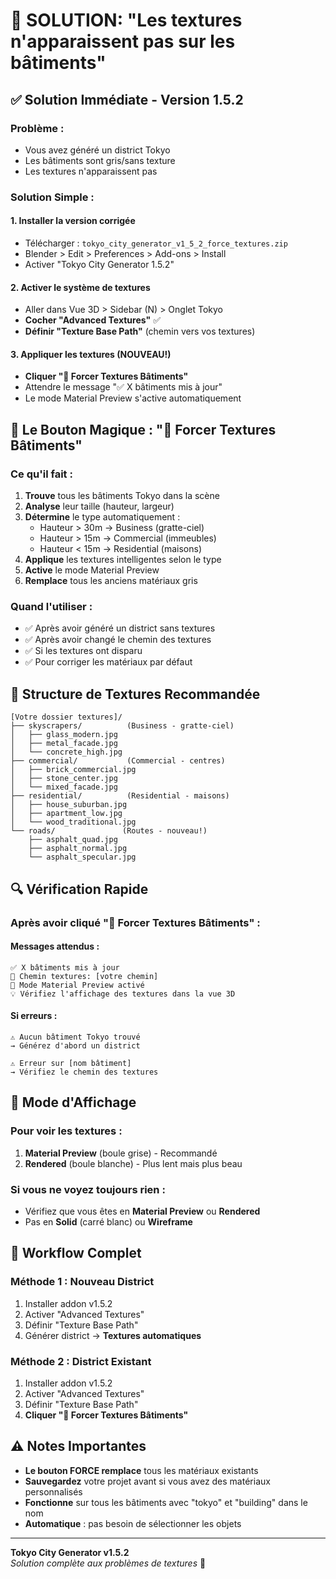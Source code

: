 # 🚨 SOLUTION: "Les textures n'apparaissent pas sur les bâtiments"

## ✅ Solution Immédiate - Version 1.5.2

### Problème :
- Vous avez généré un district Tokyo
- Les bâtiments sont gris/sans texture
- Les textures n'apparaissent pas

### Solution Simple :

#### 1. Installer la version corrigée
- Télécharger : `tokyo_city_generator_v1_5_2_force_textures.zip`
- Blender > Edit > Preferences > Add-ons > Install
- Activer "Tokyo City Generator 1.5.2"

#### 2. Activer le système de textures
- Aller dans Vue 3D > Sidebar (N) > Onglet Tokyo
- **Cocher "Advanced Textures"** ✅
- **Définir "Texture Base Path"** (chemin vers vos textures)

#### 3. Appliquer les textures (NOUVEAU!)
- **Cliquer "🔄 Forcer Textures Bâtiments"**
- Attendre le message "✅ X bâtiments mis à jour"
- Le mode Material Preview s'active automatiquement

## 🎯 Le Bouton Magique : "🔄 Forcer Textures Bâtiments"

### Ce qu'il fait :
1. **Trouve** tous les bâtiments Tokyo dans la scène
2. **Analyse** leur taille (hauteur, largeur)
3. **Détermine** le type automatiquement :
   - Hauteur > 30m → Business (gratte-ciel)
   - Hauteur > 15m → Commercial (immeubles)
   - Hauteur < 15m → Residential (maisons)
4. **Applique** les textures intelligentes selon le type
5. **Active** le mode Material Preview
6. **Remplace** tous les anciens matériaux gris

### Quand l'utiliser :
- ✅ Après avoir généré un district sans textures
- ✅ Après avoir changé le chemin des textures
- ✅ Si les textures ont disparu
- ✅ Pour corriger les matériaux par défaut

## 📁 Structure de Textures Recommandée

```
[Votre dossier textures]/
├── skyscrapers/          (Business - gratte-ciel)
│   ├── glass_modern.jpg
│   ├── metal_facade.jpg
│   └── concrete_high.jpg
├── commercial/           (Commercial - centres)
│   ├── brick_commercial.jpg
│   ├── stone_center.jpg
│   └── mixed_facade.jpg
├── residential/          (Residential - maisons)
│   ├── house_suburban.jpg
│   ├── apartment_low.jpg
│   └── wood_traditional.jpg
└── roads/               (Routes - nouveau!)
    ├── asphalt_quad.jpg
    ├── asphalt_normal.jpg
    └── asphalt_specular.jpg
```

## 🔍 Vérification Rapide

### Après avoir cliqué "🔄 Forcer Textures Bâtiments" :

#### Messages attendus :
```
✅ X bâtiments mis à jour
📁 Chemin textures: [votre chemin]
🎨 Mode Material Preview activé
💡 Vérifiez l'affichage des textures dans la vue 3D
```

#### Si erreurs :
```
⚠️ Aucun bâtiment Tokyo trouvé
→ Générez d'abord un district

⚠️ Erreur sur [nom bâtiment]
→ Vérifiez le chemin des textures
```

## 🎨 Mode d'Affichage

### Pour voir les textures :
1. **Material Preview** (boule grise) - Recommandé
2. **Rendered** (boule blanche) - Plus lent mais plus beau

### Si vous ne voyez toujours rien :
- Vérifiez que vous êtes en **Material Preview** ou **Rendered**
- Pas en **Solid** (carré blanc) ou **Wireframe**

## 🚀 Workflow Complet

### Méthode 1 : Nouveau District
1. Installer addon v1.5.2
2. Activer "Advanced Textures" 
3. Définir "Texture Base Path"
4. Générer district → **Textures automatiques**

### Méthode 2 : District Existant  
1. Installer addon v1.5.2
2. Activer "Advanced Textures"
3. Définir "Texture Base Path" 
4. **Cliquer "🔄 Forcer Textures Bâtiments"**

## ⚠️ Notes Importantes

- **Le bouton FORCE remplace** tous les matériaux existants
- **Sauvegardez** votre projet avant si vous avez des matériaux personnalisés
- **Fonctionne** sur tous les bâtiments avec "tokyo" et "building" dans le nom
- **Automatique** : pas besoin de sélectionner les objets

---

**Tokyo City Generator v1.5.2**  
*Solution complète aux problèmes de textures* 🎉
